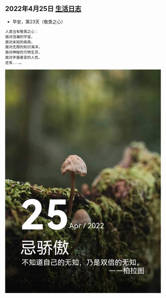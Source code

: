 ## 2022年4月25日  [生活日志](../life.md)
- 早安，第23天（敬畏之心）
```markdown
人类当有敬畏之心：
面对浩瀚的宇宙，
面对未知的疾病，
面对无限的知识海洋，
面对神秘的万物生灵，
面对矛盾善变的人性，
还有...…

```

![](../img/20220425.jpg)